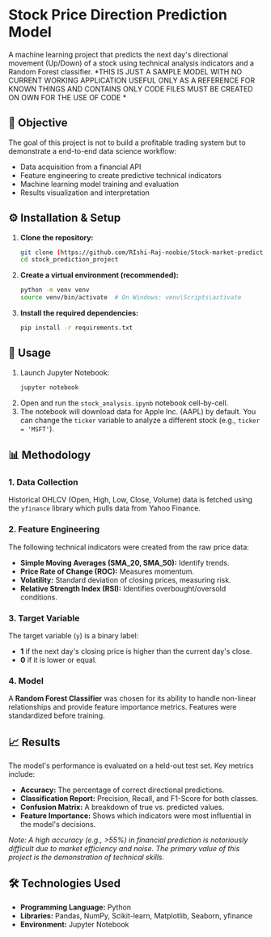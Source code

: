 # Stock Price Direction Prediction Model

A machine learning project that predicts the next day's directional movement (Up/Down) of a stock using technical analysis indicators and a Random Forest classifier.
*THIS IS JUST A SAMPLE MODEL WITH NO CURRENT WORKING APPLICATION USEFUL ONLY AS A REFERENCE FOR KNOWN THINGS AND CONTAINS ONLY CODE FILES MUST BE CREATED ON OWN FOR THE USE OF CODE *

## 🎯 Objective

The goal of this project is not to build a profitable trading system but to demonstrate a end-to-end data science workflow:
*   Data acquisition from a financial API
*   Feature engineering to create predictive technical indicators
*   Machine learning model training and evaluation
*   Results visualization and interpretation

## ⚙️ Installation & Setup

1.  **Clone the repository:**
    ```bash
    git clone (https://github.com/RIshi-Raj-noobie/Stock-market-predictor)
    cd stock_prediction_project
    ```

2.  **Create a virtual environment (recommended):**
    ```bash
    python -m venv venv
    source venv/bin/activate  # On Windows: venv\Scripts\activate
    ```

3.  **Install the required dependencies:**
    ```bash
    pip install -r requirements.txt
    ```

## 🚀 Usage

1.  Launch Jupyter Notebook:
    ```bash
    jupyter notebook
    ```
2.  Open and run the `stock_analysis.ipynb` notebook cell-by-cell.
3.  The notebook will download data for Apple Inc. (AAPL) by default. You can change the `ticker` variable to analyze a different stock (e.g., `ticker = 'MSFT'`).

## 📊 Methodology

### 1. Data Collection
Historical OHLCV (Open, High, Low, Close, Volume) data is fetched using the `yfinance` library which pulls data from Yahoo Finance.

### 2. Feature Engineering
The following technical indicators were created from the raw price data:
*   **Simple Moving Averages (SMA_20, SMA_50):** Identify trends.
*   **Price Rate of Change (ROC):** Measures momentum.
*   **Volatility:** Standard deviation of closing prices, measuring risk.
*   **Relative Strength Index (RSI):** Identifies overbought/oversold conditions.

### 3. Target Variable
The target variable (`y`) is a binary label:
*   **1** if the next day's closing price is higher than the current day's close.
*   **0** if it is lower or equal.

### 4. Model
A **Random Forest Classifier** was chosen for its ability to handle non-linear relationships and provide feature importance metrics. Features were standardized before training.

## 📈 Results

The model's performance is evaluated on a held-out test set. Key metrics include:
*   **Accuracy:** The percentage of correct directional predictions.
*   **Classification Report:** Precision, Recall, and F1-Score for both classes.
*   **Confusion Matrix:** A breakdown of true vs. predicted values.
*   **Feature Importance:** Shows which indicators were most influential in the model's decisions.

*Note: A high accuracy (e.g., >55%) in financial prediction is notoriously difficult due to market efficiency and noise. The primary value of this project is the demonstration of technical skills.*

## 🛠️ Technologies Used

*   **Programming Language:** Python
*   **Libraries:** Pandas, NumPy, Scikit-learn, Matplotlib, Seaborn, yfinance
*   **Environment:** Jupyter Notebook


